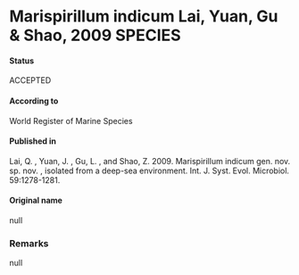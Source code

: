 Marispirillum indicum Lai, Yuan, Gu & Shao, 2009 SPECIES
=======

#### Status
ACCEPTED

#### According to
World Register of Marine Species

#### Published in
Lai, Q. , Yuan, J. , Gu, L. , and Shao, Z. 2009. Marispirillum indicum gen. nov. sp. nov. , isolated from a deep-sea environment. Int. J. Syst. Evol. Microbiol. 59:1278-1281.

#### Original name
null

### Remarks
null